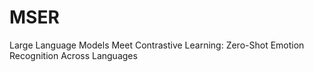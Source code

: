 # MSER
Large Language Models Meet Contrastive Learning: Zero-Shot Emotion Recognition Across Languages

